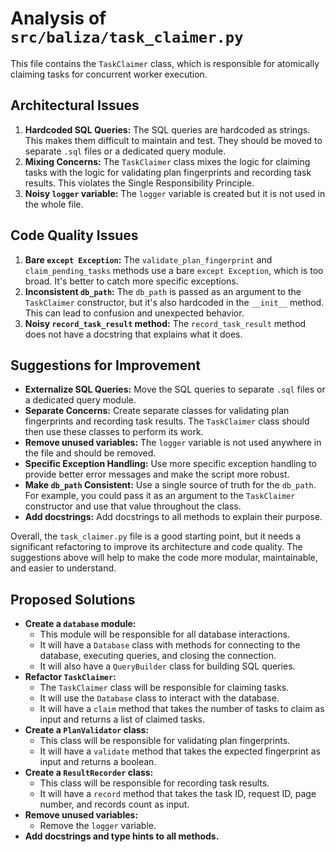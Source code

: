 # Analysis of `src/baliza/task_claimer.py`

This file contains the `TaskClaimer` class, which is responsible for atomically claiming tasks for concurrent worker execution.

## Architectural Issues

1.  **Hardcoded SQL Queries:** The SQL queries are hardcoded as strings. This makes them difficult to maintain and test. They should be moved to separate `.sql` files or a dedicated query module.
2.  **Mixing Concerns:** The `TaskClaimer` class mixes the logic for claiming tasks with the logic for validating plan fingerprints and recording task results. This violates the Single Responsibility Principle.
3.  **Noisy `logger` variable:** The `logger` variable is created but it is not used in the whole file.

## Code Quality Issues

1.  **Bare `except Exception`:** The `validate_plan_fingerprint` and `claim_pending_tasks` methods use a bare `except Exception`, which is too broad. It's better to catch more specific exceptions.
2.  **Inconsistent `db_path`:** The `db_path` is passed as an argument to the `TaskClaimer` constructor, but it's also hardcoded in the `__init__` method. This can lead to confusion and unexpected behavior.
3.  **Noisy `record_task_result` method:** The `record_task_result` method does not have a docstring that explains what it does.

## Suggestions for Improvement

*   **Externalize SQL Queries:** Move the SQL queries to separate `.sql` files or a dedicated query module.
*   **Separate Concerns:** Create separate classes for validating plan fingerprints and recording task results. The `TaskClaimer` class should then use these classes to perform its work.
*   **Remove unused variables:** The `logger` variable is not used anywhere in the file and should be removed.
*   **Specific Exception Handling:** Use more specific exception handling to provide better error messages and make the script more robust.
*   **Make `db_path` Consistent:** Use a single source of truth for the `db_path`. For example, you could pass it as an argument to the `TaskClaimer` constructor and use that value throughout the class.
*   **Add docstrings:** Add docstrings to all methods to explain their purpose.

Overall, the `task_claimer.py` file is a good starting point, but it needs a significant refactoring to improve its architecture and code quality. The suggestions above will help to make the code more modular, maintainable, and easier to understand.

## Proposed Solutions

*   **Create a `database` module:**
    *   This module will be responsible for all database interactions.
    *   It will have a `Database` class with methods for connecting to the database, executing queries, and closing the connection.
    *   It will also have a `QueryBuilder` class for building SQL queries.
*   **Refactor `TaskClaimer`:**
    *   The `TaskClaimer` class will be responsible for claiming tasks.
    *   It will use the `Database` class to interact with the database.
    *   It will have a `claim` method that takes the number of tasks to claim as input and returns a list of claimed tasks.
*   **Create a `PlanValidator` class:**
    *   This class will be responsible for validating plan fingerprints.
    *   It will have a `validate` method that takes the expected fingerprint as input and returns a boolean.
*   **Create a `ResultRecorder` class:**
    *   This class will be responsible for recording task results.
    *   It will have a `record` method that takes the task ID, request ID, page number, and records count as input.
*   **Remove unused variables:**
    *   Remove the `logger` variable.
*   **Add docstrings and type hints to all methods.**
